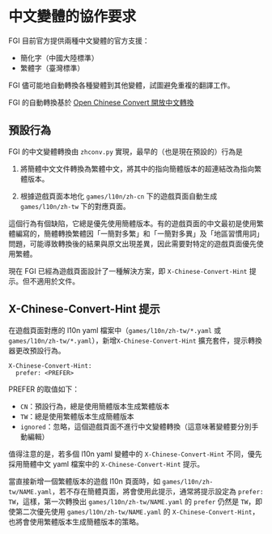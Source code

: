 # 中文變體的協作要求

FGI 目前官方提供兩種中文變體的官方支援：

- 簡化字（中國大陸標準）
- 繁體字（臺灣標準）

FGI 儘可能地自動轉換各種變體到其他變體，試圖避免重複的翻譯工作。

FGI 的自動轉換基於 [Open Chinese Convert 開放中文轉換](https://github.com/BYVoid/OpenCC)

## 預設行為

FGI 的中文變體轉換由 `zhconv.py` 實現，最早的（也是現在預設的）行為是

1. 將簡體中文文件轉換為繁體中文，將其中的指向簡體版本的超連結改為指向繁體版本。

2. 根據遊戲頁面本地化 `games/l10n/zh-cn` 下的遊戲頁面自動生成 `games/l10n/zh-tw` 下的對應頁面。

這個行為有個缺陷，它總是優先使用簡體版本。有的遊戲頁面的中文最初是使用繁體編寫的，簡體轉換繁體因「一簡對多繁」和「一簡對多異」及「地區習慣用詞」問題，可能導致轉換後的結果與原文出現差異，因此需要對特定的遊戲頁面優先使用繁體。

現在 FGI 已經為遊戲頁面設計了一種解決方案，即 `X-Chinese-Convert-Hint` 提示。但不適用於文件。

## X-Chinese-Convert-Hint 提示

在遊戲頁面對應的 l10n yaml 檔案中（`games/l10n/zh-tw/*.yaml` 或 `games/l10n/zh-tw/*.yaml`），新增`X-Chinese-Convert-Hint` 擴充套件，提示轉換器更改預設行為。

```
X-Chinese-Convert-Hint:
  prefer: <PREFER>
```

PREFER 的取值如下：

- `CN`：預設行為，總是使用簡體版本生成繁體版本
- `TW`：總是使用繁體版本生成簡體版本
- `ignored`：忽略，這個遊戲頁面不進行中文變體轉換（這意味著變體要分別手動編輯）

值得注意的是，若多個 l10n yaml 變體中的 `X-Chinese-Convert-Hint` 不同，優先採用簡體中文 yaml 檔案中的 `X-Chinese-Convert-Hint` 提示。

當直接新增一個繁體版本的遊戲 l10n 頁面時，如 `games/l10n/zh-tw/NAME.yaml`，若不存在簡體頁面，將會使用此提示，通常將提示設定為 `prefer: TW`，這樣，第一次轉換出 `games/l10n/zh-tw/NAME.yaml` 的 `prefer` 仍然是 `TW`，即使第二次優先使用 `games/l10n/zh-tw/NAME.yaml` 的 `X-Chinese-Convert-Hint`，也將會使用繁體版本生成簡體版本的策略。

